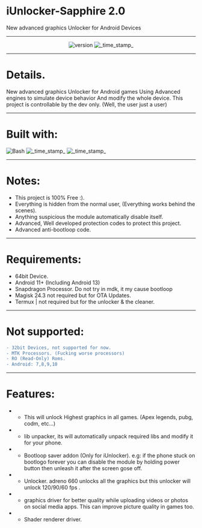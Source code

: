 # iUnlocker-Sapphire 2.0
New advanced graphics Unlocker for Android Devices
***
<div align="center">
  <!-- Version -->
   <img src="https://img.shields.io/badge/Version-v1.3.6-red.svg?longCache=true&style=popout-triangle"
     alt="version" />
  <!-- build-date -->
    <img src="https://img.shields.io/badge/build date-Julu 30, 2023-green.svg?longCache=true&style=flat-triangle"
      alt="_time_stamp_" />
</div>

***
# Details.
New advanced graphics Unlocker for Android games
Using Advanced engines to simulate device behavior 
And modify the whole device.
This project is controllable by the dev only.
(Well, the user just a user)
***
# Built with:
<div align="left">
  <!-- Bash -->
    <img src="https://img.shields.io/badge/🥇Bash-indigo.svg?longCache=true&style=popout-triangle"
      alt="Bash" />
  <!-- cpp -->
    <img src="https://img.shields.io/badge/🥈C++-white.svg?longCache=true&style=flat-triangle"
      alt="_time_stamp_" />
  <!-- c -->
    <img src="https://img.shields.io/badge/🥉 C-gray.svg?longCache=true&style=flat-triangle"
      alt="_time_stamp_" />
</div>

***

# Notes:
* This project is 100% Free :).
* Everything is hidden from the normal user, (Everything works behind the scenes).
* Anything suspicious the module automatically disable itself.
* Advanced, Well developed protection codes to protect this project.
* Advanced anti-bootloop code.

***
# Requirements:
* 64bit Device.
* Android 11+ (Including Android 13)
* Snapdragon Processor. Do not try in mdk, it my cause bootloop
* Magisk 24.3 not required but for OTA Updates.
* Termux | not required but for the unlocker & the cleaner.
***
# Not supported:

```diff
- 32bit Devices, not supported for now.
- MTK Processors. (Fucking worse processors)
- RO (Read-Only) Roms.
- Android: 7,8,9,10
```

***


# Features:

* - This will unlock Highest graphics in all games. (Apex legends, pubg, codm, etc...)
* - lib unpacker, its will automatically unpack required libs and modify it for your phone.
* - Bootloop saver addon (Only for iUnlocker). e.g: if the phone stuck on bootlogo forever you can disable the module by holding power button then unleash it after the screen gose off.
* - Unlocker. adreno 660 unlocks all the graphics but this unlocker will unlock 120/90/60 fps .
* - graphics driver for better quality while uploading videos or photos on social media apps. This can improve picture quality in games too.
* - Shader renderer driver.
